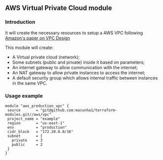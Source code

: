## AWS Virtual Private Cloud module

### Introduction

It will create the necessary resources to setup a AWS VPC following [Amazon's paper on VPC Design](https://aws.amazon.com/answers/networking/aws-single-vpc-design/)

This module will create:
 - A Virtual private cloud (network);
 - Some subnets (public and private) inside it based on parameters;
 - An internet gateway to allow communication with the internet;
 - An NAT gateway to allow private instances to access the internet;
 - A default security group which allows internal traffic between instances in the same VPC.

### Usage example

 ```hcl
 module "aws_production_vpc" {
  source       = "git@github.com:macunha1/terraform-modules.git//aws/vpc"
  project_name = "example"
  region       = "us-east-1"
  env          = "production"
  cidr_block   = "172.20.0.0/16"
  subnet       = {
    private    = 3
    public     = 2
  }
}
```
